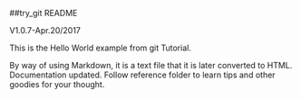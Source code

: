 ##try_git README

V1.0.7-Apr.20/2017

This is the Hello World example from git Tutorial.

By way of using Markdown, it is a text file that it is later converted to HTML.
Documentation updated.
Follow reference folder to learn tips and other goodies for your thought.
